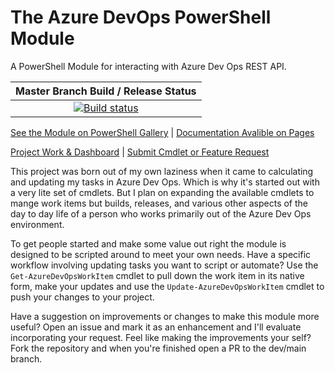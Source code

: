 # The Azure DevOps PowerShell Module
A PowerShell Module for interacting with Azure Dev Ops REST API.

| Master Branch Build / Release Status |
| :--: |
| [![Build status](https://dev.azure.com/utmo-public/PowerShellModules/_apis/build/status/AzureDevOps%20PS%20Module%20Build%20%26%20Publish-import)](https://dev.azure.com/utmo-public/PowerShellModules/_build/latest?definitionId=2) |

[See the Module on PowerShell Gallery](https://www.powershellgallery.com/packages/AzureDevOpsMgmt) | [Documentation Avalible on Pages](http://devopsmodule.utmonline.net)

[Project Work & Dashboard](https://dev.azure.com/utmo-public/PowerShellModules/_dashboards/dashboard/6379813e-ebd2-4c81-a3c1-63426adc1f07) | [Submit Cmdlet or Feature Request](https://forms.office.com/Pages/ResponsePage.aspx?id=Fzdqg6G0lECAxpK5EeA3lXem5Ywn_UpKoT8opq6F0kpUOTJWM0ZES1hJNllaRTZTM01BTFdRRVdQUy4u)

This project was born out of my own laziness when it came to calculating and updating my tasks in Azure Dev Ops.  Which is why it's started out with a very lite set of cmdlets.  But I plan on expanding the available cmdlets to mange work items but builds, releases, and various other aspects of the day to day life of a person who works primarily out of the Azure Dev Ops environment.

To get people started and make some value out right the module is designed to be scripted around to meet your own needs.  Have a specific workflow involving updating tasks you want to script or automate? Use the `Get-AzureDevOpsWorkItem` cmdlet to pull down the work item in its native form, make your updates and use the `Update-AzureDevOpsWorkItem` cmdlet to push your changes to your project.

Have a suggestion on improvements or changes to make this module more useful? Open an issue and mark it as an enhancement and I'll evaluate incorporating your request.  Feel like making the improvements your self?  Fork the repository and when you're finished open a PR to the dev/main branch.
